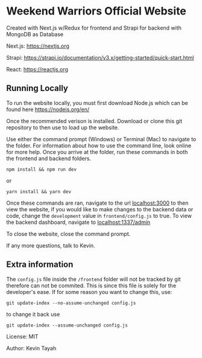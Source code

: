 # Weekend Warriors Official Website

Created with Next.js w/Redux for frontend and Strapi for backend with MongoDB as Database

Next.js: https://nextjs.org

Strapi: https://strapi.io/documentation/v3.x/getting-started/quick-start.html

React: https://reactjs.org

## Running Locally

To run the website locally, you must first download Node.js which can be found here <https://nodejs.org/en/>

Once the recommended verison is installed. Download or clone this git repository to then use to load up the website.

Use either the command prompt (Windows) or Terminal (Mac) to navigate to the folder. For information about how to use the command line, look online for more help. Once you arrive at the folder, run these commands in both the frontend and backend folders.

`npm install && npm run dev`

or

`yarn install && yarn dev`

Once these commands are ran, navigate to the url [localhost:3000](http://localhost:3000/index) to then view the website, if you would like to make changes to the backend data or code, change the `development` value in `frontend/config.js` to true. To view the backend dashboard, navigate to [localhost:1337/admin](http://localhost:1337/admin)

To close the website, close the command prompt.

If any more questions, talk to Kevin.

## Extra information

The `config.js` file inside the `/frontend` folder will not be tracked by git therefore can not be commited. This is since this file is solely for the developer's ease. If for some reason you want to change this, use:

`git update-index --no-assume-unchanged config.js`

to change it back use

`git update-index --assume-unchanged config.js`

License: MIT

Author: Kevin Tayah
